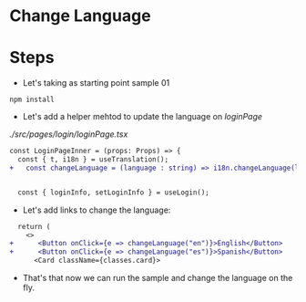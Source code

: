 # Change Language


# Steps

- Let's taking as starting point sample 01

```
npm install
```

- Let's add a helper mehtod to update the language on _loginPage_

_./src/pages/login/loginPage.tsx_

```diff
const LoginPageInner = (props: Props) => {
  const { t, i18n } = useTranslation();
+   const changeLanguage = (language : string) => i18n.changeLanguage(language);


  const { loginInfo, setLoginInfo } = useLogin();
```

- Let's add links to change the language:

```diff
  return (
    <>
+      <Button onClick={e => changeLanguage("en")}>English</Button>
+      <Button onClick={e => changeLanguage("es")}>Spanish</Button>
      <Card className={classes.card}>
```

- That's that now we can run the sample and change the language on the fly.